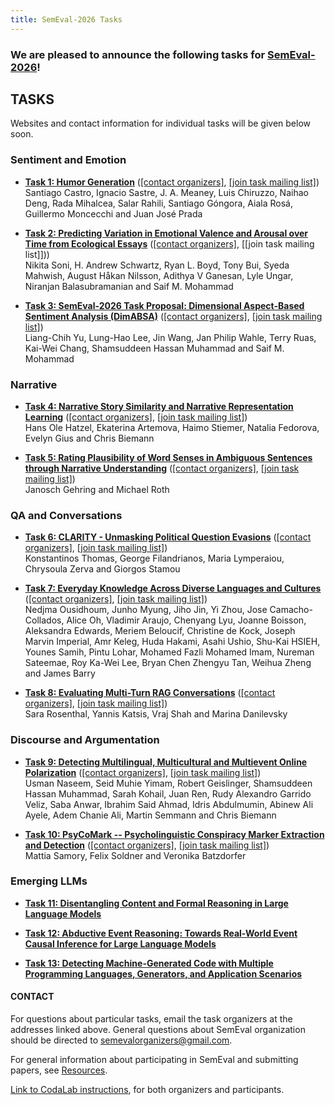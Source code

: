 ```yaml
---
title: SemEval-2026 Tasks
---
```


### We are pleased to announce the following tasks for [SemEval-2026](https://semeval.github.io/SemEval2026)!

## TASKS
Websites and contact information for individual tasks will be given below soon.

### Sentiment and Emotion

- **[Task 1: Humor Generation](https://pln-fing-udelar.github.io/semeval-2026-humor-gen/)**
  ([[contact organizers]](mailto:semeval-2026-task-1-humor-gen-organizers@googlegroups.com),
  [[join task mailing list]](https://groups.google.com/g/semeval-2026-task-1-humor-gen))<br>
  Santiago Castro, Ignacio Sastre, J. A. Meaney, Luis Chiruzzo, Naihao Deng, Rada Mihalcea, Salar Rahili, Santiago Góngora, Aiala Rosá, Guillermo Moncecchi and Juan José Prada 

- **[Task 2: Predicting Variation in Emotional Valence and Arousal over Time from Ecological Essays](https://semeval2026task2.github.io/SemEval-2026-Task2/)**
  ([[contact organizers]](mailto:semeval2026task2@googlegroups.com),
  [[join task mailing list]]))<br>
  Nikita Soni, H. Andrew Schwartz, Ryan L. Boyd, Tony Bui, Syeda Mahwish, August Håkan Nilsson, Adithya V Ganesan, Lyle Ungar, Niranjan Balasubramanian and Saif M. Mohammad 
  
- **[Task 3: SemEval-2026 Task Proposal: Dimensional Aspect-Based Sentiment Analysis (DimABSA)](https://github.com/DimABSA/DimABSA2026)**
  ([[contact organizers]](mailto:dimabsa-organizers@googlegroups.com),
  [[join task mailing list]](mailto:dimabsa-participants@googlegroups.com))<br>
  Liang-Chih Yu, Lung-Hao Lee, Jin Wang, Jan Philip Wahle, Terry Ruas, Kai-Wei Chang, Shamsuddeen Hassan Muhammad and Saif M. Mohammad 

### Narrative 

- **[Task 4: Narrative Story Similarity and Narrative Representation Learning](http://narrative-similarity-task.github.io/)**
  ([[contact organizers]](mailto:narrative-similarity-task-organizers@googlegroups.com),
  [[join task mailing list]](mailto:narrative-similarity-task@googlegroups.com))<br>
  Hans Ole Hatzel, Ekaterina Artemova, Haimo Stiemer, Natalia Fedorova, Evelyn Gius and Chris Biemann 


- **[Task 5: Rating Plausibility of Word Senses in Ambiguous Sentences through Narrative Understanding](https://nlu-lab.github.io/semeval.html)**
  ([[contact organizers]](mailto:semeval2026-task5-organizers@googlegroups.com),
  [[join task mailing list]](mailto:semeval2026-task5-participants@googlegroups.com))<br>
  Janosch Gehring and Michael Roth 

### QA and Conversations


- **[Task 6: CLARITY - Unmasking Political Question Evasions](https://konstantinosftw.github.io/CLARITY-SemEval-2026/)**
   ([[contact organizers]](mailto:kthomas@islab.ntua.gr),
  [[join task mailing list]](mailto:clarity---unmasking-political-question-evasions@googlegroups.com))<br>
  Konstantinos Thomas, George Filandrianos, Maria Lymperaiou, Chrysoula Zerva and Giorgos Stamou 


- **[Task 7: Everyday Knowledge Across Diverse Languages and Cultures]( https://junhomyung.github.io/BLEnD/)**
   ([[contact organizers]](mailto:semeval-2026-blend-organisers@googlegroups.com),
  [[join task mailing list]](mailto:semeval2026-task-7-blend-participants@googlegroups.com))<br>
  Nedjma Ousidhoum, Junho Myung, Jiho Jin, Yi Zhou, Jose Camacho-Collados, Alice Oh, Vladimir Araujo, Chenyang Lyu, Joanne Boisson, Aleksandra Edwards, Meriem Beloucif, Christine de Kock, Joseph Marvin Imperial, Amr Keleg, Huda Hakami, Asahi Ushio, Shu-Kai HSIEH, Younes Samih, Pintu Lohar, Mohamed Fazli Mohamed Imam, Nureman Sateemae, Roy Ka-Wei Lee, Bryan Chen Zhengyu Tan, Weihua Zheng and James Barry  

- **[Task 8: Evaluating Multi-Turn RAG Conversations](https://ibm.github.io/mt-rag-benchmark/MTRAGEval/)**
   ([[contact organizers]](mailto:sjrosenthal@us.ibm.com),
  [[join task mailing list]](https://groups.google.com/g/mtrageval))<br>
  Sara Rosenthal, Yannis Katsis, Vraj Shah and Marina Danilevsky  

  
### Discourse and Argumentation

- **[Task 9: Detecting Multilingual, Multicultural and Multievent Online Polarization](https://polar-semeval.github.io/)**
    ([[contact organizers]](mailto:polarization-semeval-2026-organisers@googlegroups.com),
  [[join task mailing list]](mailto:polarization-semeval-2026-participants@googlegroups.com))<br>
  Usman Naseem, Seid Muhie Yimam, Robert Geislinger, Shamsuddeen Hassan Muhammad, Sarah Kohail, Juan Ren, Rudy Alexandro Garrido Veliz, Saba Anwar, Ibrahim Said Ahmad, Idris Abdulmumin, Abinew Ali Ayele, Adem Chanie Ali, Martin Semmann and Chris Biemann 

- **[Task 10: PsyCoMark -- Psycholinguistic Conspiracy Marker Extraction and Detection](https://hide-ous.github.io/semeval2026-psycomark)**
    ([[contact organizers]](mailto:semeval2026-task10-organizers@googlegroups.com),
  [[join task mailing list]](mailto:semeval2026-task10-organizers@googlegroups.com))<br>
  Mattia Samory, Felix Soldner and Veronika Batzdorfer  

### Emerging LLMs

- **[Task 11: Disentangling Content and Formal Reasoning in Large Language Models](https://sites.google.com/view/semeval-2026-task-11)**
 <!--   ([[contact organizers]](mailto:emotion-semeval-2025-organisers@googlegroups.com),
  [[join task mailing list]](mailto:emotion-semeval-2025-participants@googlegroups.com))<br>
  Shamsuddeen Hassan Muhammad, Seid Muhie Yimam, Nedjma OUSIDHOUM, Idris Abdulmumin, Ibrahim Said Ahmad, Alham Fikri Aji, David Ifeoluwa Adelani, Vladimir Araujo, Abinew Ali Ayele, Tadesse Destaw Belay, Daniela Teodorescu, Jan Philip Wahle, Terry Ruas, Nirmal Surange, Yi Zhou
-->

- **[Task 12: Abductive Event Reasoning: Towards Real-World Event Causal Inference for Large Language Models](https://sites.google.com/view/semeval2026-task12/)**
 <!--   ([[contact organizers]](mailto:emotion-semeval-2025-organisers@googlegroups.com),
  [[join task mailing list]](mailto:emotion-semeval-2025-participants@googlegroups.com))<br>
  Shamsuddeen Hassan Muhammad, Seid Muhie Yimam, Nedjma OUSIDHOUM, Idris Abdulmumin, Ibrahim Said Ahmad, Alham Fikri Aji, David Ifeoluwa Adelani, Vladimir Araujo, Abinew Ali Ayele, Tadesse Destaw Belay, Daniela Teodorescu, Jan Philip Wahle, Terry Ruas, Nirmal Surange, Yi Zhou
-->

- **[Task 13: Detecting Machine-Generated Code with Multiple Programming Languages, Generators, and Application Scenarios](https://github.com/mbzuai-nlp/SemEval-2026-Task13)**
 <!--   ([[contact organizers]](mailto:emotion-semeval-2025-organisers@googlegroups.com),
  [[join task mailing list]](mailto:emotion-semeval-2025-participants@googlegroups.com))<br>
  Shamsuddeen Hassan Muhammad, Seid Muhie Yimam, Nedjma OUSIDHOUM, Idris Abdulmumin, Ibrahim Said Ahmad, Alham Fikri Aji, David Ifeoluwa Adelani, Vladimir Araujo, Abinew Ali Ayele, Tadesse Destaw Belay, Daniela Teodorescu, Jan Philip Wahle, Terry Ruas, Nirmal Surange, Yi Zhou
-->



#### CONTACT
For questions about particular tasks, email the task organizers at the addresses linked above. General questions about SemEval organization should be directed to <semevalorganizers@gmail.com>.

For general information about participating in SemEval and submitting papers, see [Resources](index.html#resources).

[Link to CodaLab instructions](https://semeval.github.io/SemEval2025/codalab), for both organizers and participants.

